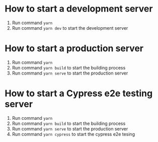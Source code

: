 # How to start a development server

1. Run command `yarn`
2. Run command `yarn dev` to start the development server

# How to start a production server

1. Run command `yarn`
2. Run command `yarn build` to start the building process
3. Run command `yarn serve` to start the production server

# How to start a Cypress e2e testing server

1. Run command `yarn`
2. Run command `yarn build` to start the building process
3. Run command `yarn serve` to start the production server
4. Run command `yarn cypress` to start the cypress e2e tesing
